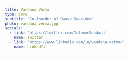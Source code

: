 ```yaml
---
title: Vandana Verma
type: core
subtitle: 'Co-founder of Owasp Seasides'
photo: vandana_verma.jpg
socials:
  - link: 'https://twitter.com/InfosecVandana'
    name: Twitter
  - link: 'https://www.linkedin.com/in/vandana-verma/'
    name: LinkedIn

---
```


